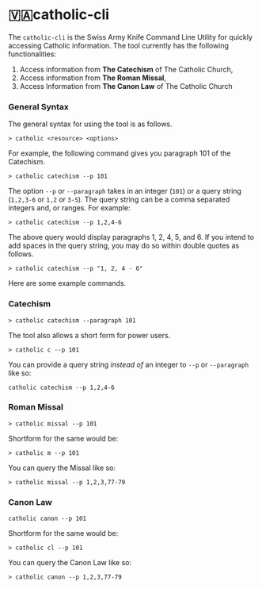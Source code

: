 # 🇻🇦catholic-cli

The `catholic-cli` is the Swiss Army Knife Command Line Utility for quickly accessing
Catholic information. The tool currently has the following functionalities:

1. Access information from **The Catechism** of The Catholic Church,
2. Access information from **The Roman Missal**,
3. Access Information from **The Canon Law** of The Catholic Church

### General Syntax

The general syntax for using the tool is as follows.

```
> catholic <resource> <options>
```

For example, the following command gives you paragraph 101 of the Catechism.

```
> catholic catechism --p 101
```

The option `--p` or `--paragraph` takes in an integer (`101`) or a query string (`1,2,3-6` or `1,2` or `3-5`).
The query string can be a comma separated integers and, or ranges. For example:

```
> catholic catechism --p 1,2,4-6
```

The above query would display paragraphs 1, 2, 4, 5, and 6. If you intend to add spaces in the query string, you may
do so within double quotes as follows.

```
> catholic catechism --p "1, 2, 4 - 6"
```

Here are some example commands.

### Catechism

```
> catholic catechism --paragraph 101
```

The tool also allows a short form for power users.

```
> catholic c --p 101
```

You can provide a query string _instead of_ an integer to `--p` or `--paragraph` like so:

```
catholic catechism --p 1,2,4-6
```

### Roman Missal

```
> catholic missal --p 101
```

Shortform for the same would be:

```
> catholic m --p 101
```

You can query the Missal like so:

```
> catholic missal --p 1,2,3,77-79
```

### Canon Law

```
catholic canon --p 101
```

Shortform for the same would be:

```
> catholic cl --p 101
```

You can query the Canon Law like so:

```
> catholic canon --p 1,2,3,77-79
```



